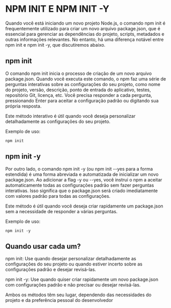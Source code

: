 # NPM INIT E NPM INIT -Y

Quando você está iniciando um novo projeto Node.js, o comando npm init é frequentemente utilizado para criar um novo arquivo package.json, que é essencial para gerenciar as dependências do projeto, scripts, metadados e outras informações relevantes. No entanto, há uma diferença notável entre npm init e npm init -y, que discutiremos abaixo.

## npm init

O comando npm init inicia o processo de criação de um novo arquivo package.json. Quando você executa este comando, o npm faz uma série de perguntas interativas sobre as configurações do seu projeto, como nome do projeto, versão, descrição, ponto de entrada do aplicativo, testes, repositório Git, licença, etc. Você precisa responder a cada pergunta, pressionando Enter para aceitar a configuração padrão ou digitando sua própria resposta.

Este método interativo é útil quando você deseja personalizar detalhadamente as configurações do seu projeto.

Exemplo de uso:
````
npm init
````


## npm init -y

Por outro lado, o comando npm init -y (ou npm init --yes para a forma estendida) é uma forma abreviada e automatizada de inicializar um novo package.json. Ao adicionar a flag -y ou --yes, você instrui o npm a aceitar automaticamente todas as configurações padrão sem fazer perguntas interativas. Isso significa que o package.json será criado imediatamente com valores padrão para todas as configurações.

Este método é útil quando você deseja criar rapidamente um package.json sem a necessidade de responder a várias perguntas.

Exemplo de uso:
````
npm init -y
````

## Quando usar cada um?

npm init: Use quando desejar personalizar detalhadamente as configurações do seu projeto ou quando estiver incerto sobre as configurações padrão e desejar revisá-las.

npm init -y: Use quando quiser criar rapidamente um novo package.json com configurações padrão e não precisar ou desejar revisá-las.

Ambos os métodos têm seu lugar, dependendo das necessidades do projeto e da preferência pessoal do desenvolvedor
